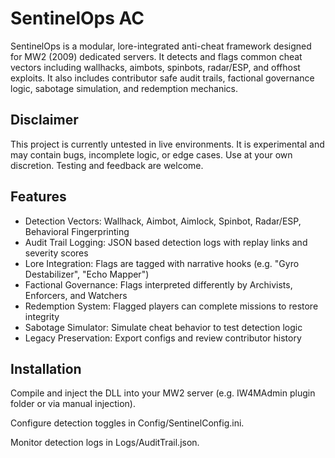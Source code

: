 # SentinelOps AC

SentinelOps is a modular, lore-integrated anti-cheat framework designed for MW2 (2009) dedicated servers. It detects and flags common cheat vectors including wallhacks, aimbots, spinbots, radar/ESP, and offhost exploits. It also includes contributor safe audit trails, factional governance logic, sabotage simulation, and redemption mechanics.

## Disclaimer

This project is currently untested in live environments. It is experimental and may contain bugs, incomplete logic, or edge cases. Use at your own discretion. Testing and feedback are welcome.

## Features

- Detection Vectors: Wallhack, Aimbot, Aimlock, Spinbot, Radar/ESP, Behavioral Fingerprinting
- Audit Trail Logging: JSON based detection logs with replay links and severity scores
- Lore Integration: Flags are tagged with narrative hooks (e.g. "Gyro Destabilizer", "Echo Mapper")
- Factional Governance: Flags interpreted differently by Archivists, Enforcers, and Watchers
- Redemption System: Flagged players can complete missions to restore integrity
- Sabotage Simulator: Simulate cheat behavior to test detection logic
- Legacy Preservation: Export configs and review contributor history

## Installation

Compile and inject the DLL into your MW2 server (e.g. IW4MAdmin plugin folder or via manual injection).

Configure detection toggles in Config/SentinelConfig.ini.

Monitor detection logs in Logs/AuditTrail.json.
